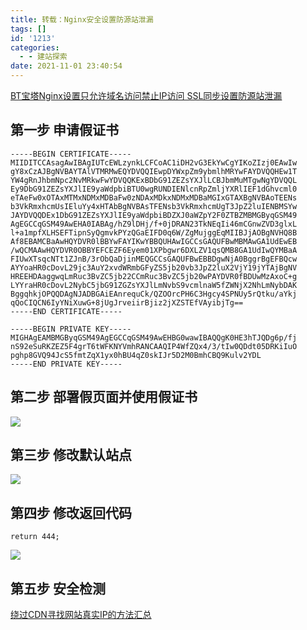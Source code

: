 ```yaml
---
title: 转载：Nginx安全设置防源站泄漏
tags: []
id: '1213'
categories:
  - - 建站探索
date: 2021-11-01 23:40:54
---
```


[BT宝塔Nginx设置只允许域名访问禁止IP访问 SSL同步设置防源站泄漏](https://www.shopee6.com/web/web-tutorial/bt-nginx-disable-ip-access-ssl.html)

## 第一步 申请假证书

```
-----BEGIN CERTIFICATE-----
MIIDITCCAsagAwIBAgIUTcEWLzynkLCFCoAC1iDH2vG3EkYwCgYIKoZIzj0EAwIw
gY8xCzAJBgNVBAYTAlVTMRMwEQYDVQQIEwpDYWxpZm9ybmlhMRYwFAYDVQQHEw1T
YW4gRnJhbmNpc2NvMRkwFwYDVQQKExBDbG91ZEZsYXJlLCBJbmMuMTgwNgYDVQQL
Ey9DbG91ZEZsYXJlIE9yaWdpbiBTU0wgRUNDIENlcnRpZmljYXRlIEF1dGhvcml0
eTAeFw0xOTAxMTMxNDMxMDBaFw0zNDAxMDkxNDMxMDBaMGIxGTAXBgNVBAoTEENs
b3VkRmxhcmUsIEluYy4xHTAbBgNVBAsTFENsb3VkRmxhcmUgT3JpZ2luIENBMSYw
JAYDVQQDEx1DbG91ZEZsYXJlIE9yaWdpbiBDZXJ0aWZpY2F0ZTBZMBMGByqGSM49
AgEGCCqGSM49AwEHA0IABAg/hZ9lDHj/f+0jDRAN23TkNEqIi46mCGnwZVD3glxL
l+a1mpfXLHSEFTipnSyQgmvkPYzQGaEIFD0q6W/ZgMujggEqMIIBJjAOBgNVHQ8B
Af8EBAMCBaAwHQYDVR0lBBYwFAYIKwYBBQUHAwIGCCsGAQUFBwMBMAwGA1UdEwEB
/wQCMAAwHQYDVR0OBBYEFCEZF6Eyem01XPbgwr6DXLZV1qsQMB8GA1UdIwQYMBaA
FIUwXTsqcNTt1ZJnB/3rObQaDjinMEQGCCsGAQUFBwEBBDgwNjA0BggrBgEFBQcw
AYYoaHR0cDovL29jc3AuY2xvdWRmbGFyZS5jb20vb3JpZ2luX2VjY19jYTAjBgNV
HREEHDAaggwqLmRuc3BvZC5jb22CCmRuc3BvZC5jb20wPAYDVR0fBDUwMzAxoC+g
LYYraHR0cDovL2NybC5jbG91ZGZsYXJlLmNvbS9vcmlnaW5fZWNjX2NhLmNybDAK
BggqhkjOPQQDAgNJADBGAiEAnrequCk/QZOOrcPH6C3Hgcy4SPNUy5rQtku/aYkj
qQoCIQCN6IyYNiXuwG+8jUgJrveiirBjiz2jXZSTEfVAyibjTg==
-----END CERTIFICATE-----

-----BEGIN PRIVATE KEY-----
MIGHAgEAMBMGByqGSM49AgEGCCqGSM49AwEHBG0wawIBAQQgK0HE3hTJQDg6p/fj
nS92eSuRKZEZ5F4grT6tWFKNYVmhRANCAAQIP4WfZQx4/3/tIw0QDdt05DRKiIuO
pghp8GVQ94JcS5fmtZqX1yx0hBU4qZ0skIJr5D2M0BmhCBQ9Kulv2YDL
-----END PRIVATE KEY-----
```

## 第二步 部署假页面并使用假证书

[![](https://img.limour.top/archives_2023/blog_wp/2021/11/image.webp)](https://img.limour.top/archives_2023/blog_wp/2021/11/image.webp)

## 第三步 修改默认站点

[![](https://img.limour.top/archives_2023/blog_wp/2021/11/image-1.webp)](https://img.limour.top/archives_2023/blog_wp/2021/11/image-1.webp)

## 第四步 修改返回代码

```
return 444;
```

[![](https://img.limour.top/archives_2023/blog_wp/2021/11/image-2.webp)](https://img.limour.top/archives_2023/blog_wp/2021/11/image-2.webp)

## 第五步 安全检测

[绕过CDN寻找网站真实IP的方法汇总](https://zhuanlan.zhihu.com/p/33440472)